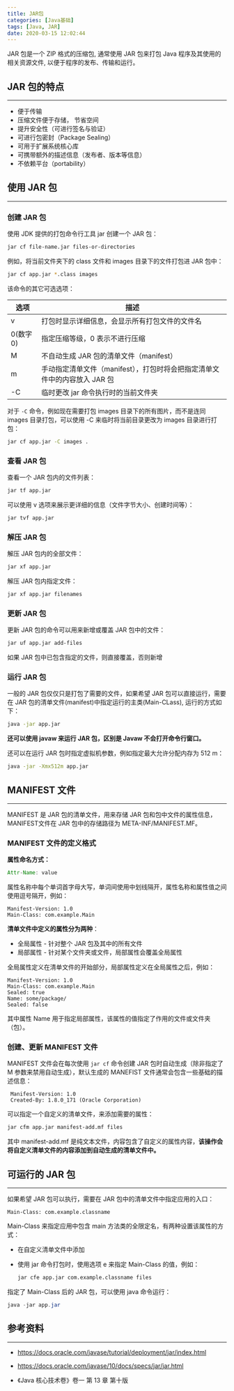 ```yaml
---
title: JAR包
categories: [Java基础]
tags: [Java, JAR]
date: 2020-03-15 12:02:44
---
```


JAR 包是一个 ZIP 格式的压缩包, 通常使用 JAR 包来打包 Java 程序及其使用的相关资源文件, 以便于程序的发布、传输和运行。

<!--more-->

## JAR 包的特点

---

- 便于传输
- 压缩文件便于存储， 节省空间
- 提升安全性（可进行签名与验证）
- 可进行包密封（Package Sealing）
- 可用于扩展系统核心库
- 可携带额外的描述信息（发布者、版本等信息）
- 不依赖平台（portability）

## 使用 JAR 包

---

### 创建 JAR 包

使用 JDK 提供的打包命令行工具 jar 创建一个 JAR 包：

```bash
jar cf file-name.jar files-or-directories
```

例如，将当前文件夹下的 class 文件和 images 目录下的文件打包进 JAR 包中：

```bash
jar cf app.jar *.class images
```

该命令的其它可选选项：

| 选项     | 描述                                                         |
| -------- | ------------------------------------------------------------ |
| v        | 打包时显示详细信息，会显示所有打包文件的文件名               |
| 0(数字0) | 指定压缩等级，0 表示不进行压缩                               |
| M        | 不自动生成 JAR 包的清单文件（manifest）                      |
| m        | 手动指定清单文件（manifest），打包时将会把指定清单文件中的内容放入 JAR 包 |
| -C       | 临时更改 jar 命令执行时的当前文件夹                          |

对于 `-C` 命令，例如现在需要打包 images 目录下的所有图片，而不是连同 images 目录打包，可以使用 -C 来临时将当前目录更改为 images 目录进行打包：

```bash
jar cf app.jar -C images .
```

### 查看 JAR 包

查看一个 JAR 包内的文件列表：

```bash
jar tf app.jar
```

可以使用 v 选项来展示更详细的信息（文件字节大小、创建时间等）：

```bash
jar tvf app.jar
```

### 解压 JAR 包

解压 JAR 包内的全部文件：

```bash
jar xf app.jar
```

解压 JAR 包内指定文件：

```bash
jar xf app.jar filenames
```

### 更新 JAR 包

更新 JAR 包的命令可以用来新增或覆盖 JAR 包中的文件：

```bash
jar uf app.jar add-files
```

如果 JAR 包中已包含指定的文件，则直接覆盖，否则新增

### 运行 JAR 包

一般的 JAR 包仅仅只是打包了需要的文件，如果希望 JAR 包可以直接运行，需要在 JAR 包的清单文件(manifest)中指定运行的主类(Main-CLass), 运行的方式如下：

```bash
java -jar app.jar
```

**还可以使用 javaw 来运行 JAR 包，区别是 Javaw 不会打开命令行窗口。**

还可以在运行 JAR 包时指定虚拟机参数，例如指定最大允许分配内存为 512 m：

```bash
java -jar -Xmx512m app.jar
```

## MANIFEST 文件

---

MANIFEST 是 JAR 包的清单文件，用来存储 JAR 包和包中文件的属性信息，MANIFEST文件在 JAR 包中的存储路径为 META-INF/MANIFEST.MF。

### MANIFEST 文件的定义格式

**属性命名方式：**

```java
Attr-Name: value
```

属性名称中每个单词首字母大写，单词间使用中划线隔开，属性名称和属性值之间使用逗号隔开，例如：

```
Manifest-Version: 1.0
Main-Class: com.example.Main
```

**清单文件中定义的属性分为两种**：

- 全局属性 - 针对整个 JAR 包及其中的所有文件
- 局部属性 - 针对某个文件夹或文件，局部属性会覆盖全局属性

全局属性定义在清单文件的开始部分，局部属性定义在全局属性之后，例如：

```
Manifest-Version: 1.0
Main-Class: com.example.Main
Sealed: true
Name: some/package/
Sealed: false
```

其中属性 Name 用于指定局部属性，该属性的值指定了作用的文件或文件夹（包）。

### 创建、更新 MANIFEST 文件

MANIFEST 文件会在每次使用 `jar cf` 命令创建 JAR 包时自动生成（除非指定了 M 参数来禁用自动生成），默认生成的 MANEFIST 文件通常会包含一些基础的描述信息：

```
 Manifest-Version: 1.0
 Created-By: 1.8.0_171 (Oracle Corporation)
```

可以指定一个自定义的清单文件，来添加需要的属性：

```bash
jar cfm app.jar manifest-add.mf files
```

其中 manifest-add.mf 是纯文本文件，内容包含了自定义的属性内容，**该操作会将自定义清单文件的内容添加到自动生成的清单文件中。**

## 可运行的 JAR 包

---

如果希望 JAR 包可以执行，需要在 JAR 包中的清单文件中指定应用的入口：

```
Main-Class: com.example.classname
```

Main-Class 来指定应用中包含 main 方法类的全限定名，有两种设置该属性的方式：

- 在自定义清单文件中添加

- 使用 jar 命令打包时，使用选项 e 来指定 Main-Class 的值，例如：

  ```bash
  jar cfe app.jar com.example.classname files
  ```

指定了 Main-Class 后的 JAR 包，可以使用 java 命令运行：

```java
java -jar app.jar
```

## 参考资料

---

- <https://docs.oracle.com/javase/tutorial/deployment/jar/index.html>

- <https://docs.oracle.com/javase/10/docs/specs/jar/jar.html>

- 《Java 核心技术卷》卷一 第 13 章 第十版

  